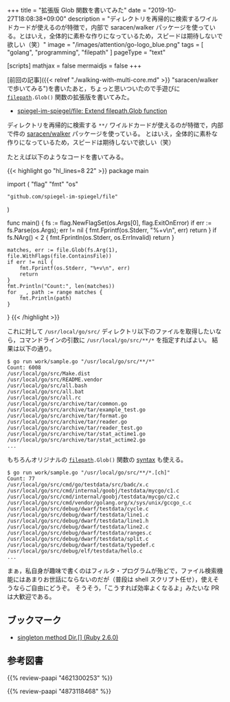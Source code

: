 +++
title = "拡張版 Glob 関数を書いてみた"
date =  "2019-10-27T18:08:38+09:00"
description = "ディレクトリを再帰的に検索するワイルドカードが使えるのが特徴で，内部で saracen/walker パッケージを使っている。とはいえ，全体的に素朴な作りになっているため，スピードは期待しないで欲しい（笑）"
image = "/images/attention/go-logo_blue.png"
tags = [ "golang", "programming", "filepath" ]
pageType = "text"

[scripts]
  mathjax = false
  mermaidjs = false
+++

[前回の記事]({{< relref "./walking-with-multi-core.md" >}} "saracen/walker で歩いてみる")を書いたあと，ちょっと思いついたので手遊びに [`filepath`]`.Glob()` 関数の拡張版を書いてみた。

- [spiegel-im-spiegel/file: Extend filepath.Glob function](https://github.com/spiegel-im-spiegel/file)

ディレクトリを再帰的に検索する `**/` ワイルドカードが使えるのが特徴で，内部で件の [saracen/walker] パッケージを使っている。
とはいえ，全体的に素朴な作りになっているため，スピードは期待しないで欲しい（笑）

たとえば以下のようなコードを書いてみる。

{{< highlight go "hl_lines=8 22" >}}
package main

import (
	"flag"
	"fmt"
	"os"

	"github.com/spiegel-im-spiegel/file"
)

func main() {
	fs := flag.NewFlagSet(os.Args[0], flag.ExitOnError)
	if err := fs.Parse(os.Args); err != nil {
		fmt.Fprintf(os.Stderr, "%+v\n", err)
		return
	}
    if fs.NArg() < 2 {
		fmt.Fprintln(os.Stderr, os.ErrInvalid)
		return
	}

	matches, err := file.Glob(fs.Arg(1), file.WithFlags(file.ContainsFile))
	if err != nil {
		fmt.Fprintf(os.Stderr, "%+v\n", err)
		return
	}
	fmt.Println("Count:", len(matches))
	for _ , path := range matches {
		fmt.Println(path)
	}
}
{{< /highlight >}}

これに対して `/usr/local/go/src/` ディレクトリ以下のファイルを取得したいなら，コマンドラインの引数に `/usr/local/go/src/**/*` を指定すればよい。
結果は以下の通り。

```text
$ go run work/sample.go "/usr/local/go/src/**/*"
Count: 6008
/usr/local/go/src/Make.dist
/usr/local/go/src/README.vendor
/usr/local/go/src/all.bash
/usr/local/go/src/all.bat
/usr/local/go/src/all.rc
/usr/local/go/src/archive/tar/common.go
/usr/local/go/src/archive/tar/example_test.go
/usr/local/go/src/archive/tar/format.go
/usr/local/go/src/archive/tar/reader.go
/usr/local/go/src/archive/tar/reader_test.go
/usr/local/go/src/archive/tar/stat_actime1.go
/usr/local/go/src/archive/tar/stat_actime2.go
...
```

もちろんオリジナルの [`filepath`]`.Glob()` 関数の [syntax](https://golang.org/pkg/path/filepath/#Match "filepath - The Go Programming Language") も使える。

```text
$ go run work/sample.go "/usr/local/go/src/**/*.[ch]"
Count: 77
/usr/local/go/src/cmd/go/testdata/src/badc/x.c
/usr/local/go/src/cmd/internal/goobj/testdata/mycgo/c1.c
/usr/local/go/src/cmd/internal/goobj/testdata/mycgo/c2.c
/usr/local/go/src/cmd/vendor/golang.org/x/sys/unix/gccgo_c.c
/usr/local/go/src/debug/dwarf/testdata/cycle.c
/usr/local/go/src/debug/dwarf/testdata/line1.c
/usr/local/go/src/debug/dwarf/testdata/line1.h
/usr/local/go/src/debug/dwarf/testdata/line2.c
/usr/local/go/src/debug/dwarf/testdata/ranges.c
/usr/local/go/src/debug/dwarf/testdata/split.c
/usr/local/go/src/debug/dwarf/testdata/typedef.c
/usr/local/go/src/debug/elf/testdata/hello.c
...
```

まぁ，私自身が趣味で書くのはフィルタ・プログラムが殆どで，ファイル検索機能にはあまりお世話にならないのだが（普段は shell スクリプト任せ），使えそうならご自由にどうぞ。
そうそう，「こうすれば効率よくなるよ」みたいな PR は大歓迎である。

[Go]: https://golang.org/ "The Go Programming Language"
[Go 言語]: https://golang.org/ "The Go Programming Language"
[`filepath`]: https://golang.org/pkg/path/filepath/ "filepath - The Go Programming Language"
[`file`]: https://github.com/spiegel-im-spiegel/file "spiegel-im-spiegel/file: Extend filepath.Glob function"
[saracen/walker]: https://github.com/saracen/walker "saracen/walker: walker is a faster, parallel version, of filepath.Walk"

## ブックマーク

- [singleton method Dir.[] (Ruby 2.6.0)](https://docs.ruby-lang.org/ja/latest/method/Dir/s/glob.html)

## 参考図書

{{% review-paapi "4621300253" %}} <!-- プログラミング言語Go -->

{{% review-paapi "4873118468" %}} <!-- Go言語による並行処理 -->
